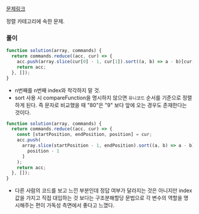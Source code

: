 [문제링크](https://programmers.co.kr/learn/courses/30/lessons/42748)

정렬 카테고리에 속한 문제.

### 풀이

```javascript
function solution(array, commands) {
  return commands.reduce((acc, cur) => {
    acc.push(array.slice(cur[0] - 1, cur[1]).sort((a, b) => a - b)[cur[2] - 1]);
    return acc;
  }, []);
}
```

- n번째를 n번째 index와 착각하지 말 것.
- sort 사용 시 compareFunction을 명시하지 않으면 `유니코드` 순서를 기준으로 정렬하게 된다. 즉 문자로 비교했을 때 "80"은 "9" 보다 앞에 오는 경우도 존재한다는 것이다.

```javascript
function solution(array, commands) {
  return commands.reduce((acc, cur) => {
    const [startPosition, endPosition, position] = cur;
    acc.push(
      array.slice(startPosition - 1, endPosition).sort((a, b) => a - b)[
        position - 1
      ]
    );
    return acc;
  }, []);
}
```

- 다른 사람의 코드를 보고 느낀 부분인데 정답 여부가 달라지는 것은 아니지만 index값을 가지고 직접 대입하는 것 보다는 구조분해할당 문법으로 각 변수의 역할을 명시해주는 편이 가독성 측면에서 좋다고 느꼈다.

